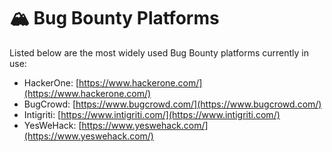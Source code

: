 # 🏔️ Bug Bounty Platforms

Listed below are the most widely used Bug Bounty platforms currently in use:

* HackerOne: [https://www.hackerone.com/](https://www.hackerone.com/)
* BugCrowd: [https://www.bugcrowd.com/](https://www.bugcrowd.com/)
* Intigriti: [https://www.intigriti.com/](https://www.intigriti.com/)
* YesWeHack: [https://www.yeswehack.com/](https://www.yeswehack.com/)
